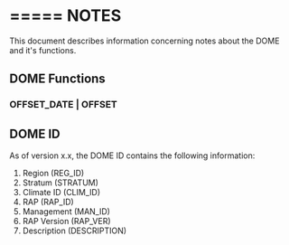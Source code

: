 =====
NOTES
=====

This document describes information concerning notes about the DOME and it's functions.

## DOME Functions

### OFFSET_DATE | OFFSET


## DOME ID

As of version x.x, the DOME ID contains the following information:
1. Region (REG_ID)
2. Stratum (STRATUM)
3. Climate ID (CLIM_ID)
4. RAP (RAP_ID)
5. Management (MAN_ID)
6. RAP Version (RAP_VER)
7. Description (DESCRIPTION)


